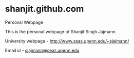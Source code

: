 shanjit.github.com
==================

Personal Webpage

This is the personal webpage of Shanjit Singh Jajmann. 

University webpage - http://www.seas.upenn.edu/~sjajmann/

Email id - sjajmann@seas.upenn.edu

